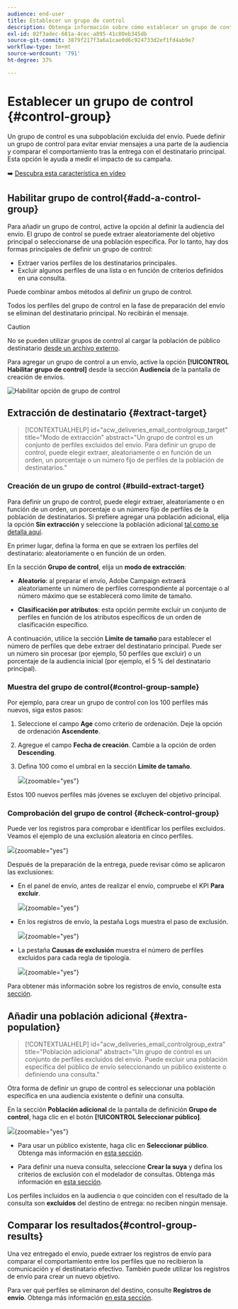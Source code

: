 ```yaml
---
audience: end-user
title: Establecer un grupo de control
description: Obtenga información sobre cómo establecer un grupo de control para los mensajes en la interfaz de usuario web de Campaign
exl-id: 02f3adec-681a-4cec-a895-41c80eb345db
source-git-commit: 3879f217f3a6a1cae0d6c924733d2ef1fd4ab9e7
workflow-type: tm+mt
source-wordcount: '791'
ht-degree: 37%

---
```


# Establecer un grupo de control {#control-group}

Un grupo de control es una subpoblación excluida del envío. Puede definir un grupo de control para evitar enviar mensajes a una parte de la audiencia y comparar el comportamiento tras la entrega con el destinatario principal. Esta opción le ayuda a medir el impacto de su campaña.

➡️ [Descubra esta característica en vídeo](create-audience.md#video)

## Habilitar grupo de control{#add-a-control-group}

Para añadir un grupo de control, active la opción al definir la audiencia del envío. El grupo de control se puede extraer aleatoriamente del objetivo principal o seleccionarse de una población específica. Por lo tanto, hay dos formas principales de definir un grupo de control:

* Extraer varios perfiles de los destinatarios principales.
* Excluir algunos perfiles de una lista o en función de criterios definidos en una consulta.

Puede combinar ambos métodos al definir un grupo de control.

Todos los perfiles del grupo de control en la fase de preparación del envío se eliminan del destinatario principal. No recibirán el mensaje.

>[!CAUTION]
>
>No se pueden utilizar grupos de control al cargar la población de público destinatario [desde un archivo externo](file-audience.md).

Para agregar un grupo de control a un envío, active la opción **[!UICONTROL Habilitar grupo de control]** desde la sección **Audiencia** de la pantalla de creación de envíos.

![Habilitar opción de grupo de control](assets/control-group1.png)


## Extracción de destinatario {#extract-target}

>[!CONTEXTUALHELP]
>id="acw_deliveries_email_controlgroup_target"
>title="Modo de extracción"
>abstract="Un grupo de control es un conjunto de perfiles excluidos del envío. Para definir un grupo de control, puede elegir extraer, aleatoriamente o en función de un orden, un porcentaje o un número fijo de perfiles de la población de destinatarios."


### Creación de un grupo de control {#build-extract-target}

Para definir un grupo de control, puede elegir extraer, aleatoriamente o en función de un orden, un porcentaje o un número fijo de perfiles de la población de destinatarios. Si prefiere agregar una población adicional, elija la opción **Sin extracción** y seleccione la población adicional [tal como se detalla aquí](#extra-population).

En primer lugar, defina la forma en que se extraen los perfiles del destinatario: aleatoriamente o en función de un orden.

En la sección **Grupo de control**, elija un **modo de extracción**:

* **Aleatorio**: al preparar el envío, Adobe Campaign extraerá aleatoriamente un número de perfiles correspondiente al porcentaje o al número máximo que se establecerá como límite de tamaño.

* **Clasificación por atributos**: esta opción permite excluir un conjunto de perfiles en función de los atributos específicos de un orden de clasificación específico.


A continuación, utilice la sección **Límite de tamaño** para establecer el número de perfiles que debe extraer del destinatario principal. Puede ser un número sin procesar (por ejemplo, 50 perfiles que excluir) o un porcentaje de la audiencia inicial (por ejemplo, el 5 % del destinatario principal).


### Muestra del grupo de control{#control-group-sample}

Por ejemplo, para crear un grupo de control con los 100 perfiles más nuevos, siga estos pasos:

1. Seleccione el campo **Age** como criterio de ordenación. Deje la opción de ordenación **Ascendente**.
1. Agregue el campo **Fecha de creación**. Cambie a la opción de orden **Descending**.
1. Defina 100 como el umbral en la sección **Límite de tamaño**.

   ![](assets/control-group2.png){zoomable="yes"}

Estos 100 nuevos perfiles más jóvenes se excluyen del objetivo principal.

### Comprobación del grupo de control {#check-control-group}

Puede ver los registros para comprobar e identificar los perfiles excluidos. Veamos el ejemplo de una exclusión aleatoria en cinco perfiles.

![](assets/control-group4.png){zoomable="yes"}

Después de la preparación de la entrega, puede revisar cómo se aplicaron las exclusiones:

* En el panel de envío, antes de realizar el envío, compruebe el KPI **Para excluir**.

  ![](assets/control-group5.png){zoomable="yes"}

* En los registros de envío, la pestaña Logs muestra el paso de exclusión.

  ![](assets/control-group-sample-logs.png){zoomable="yes"}
<!--

 * The **Exclusion logs** tab displays each profile and the related exclusion **Reason**.

    ![](assets/control-group6.png){zoomable="yes"}
-->

* La pestaña **Causas de exclusión** muestra el número de perfiles excluidos para cada regla de tipología.

  ![](assets/control-group7.png){zoomable="yes"}

Para obtener más información sobre los registros de envío, consulte esta [sección](../monitor/delivery-logs.md).

## Añadir una población adicional {#extra-population}

>[!CONTEXTUALHELP]
>id="acw_deliveries_email_controlgroup_extra"
>title="Población adicional"
>abstract="Un grupo de control es un conjunto de perfiles excluidos del envío. Puede excluir una población específica del público de envío seleccionando un público existente o definiendo una consulta."

Otra forma de definir un grupo de control es seleccionar una población específica en una audiencia existente o definir una consulta.

En la sección **Población adicional** de la pantalla de definición **Grupo de control**, haga clic en el botón **[!UICONTROL Seleccionar público]**.

![](assets/control-group3.png){zoomable="yes"}

* Para usar un público existente, haga clic en **Seleccionar público**. Obtenga más información en [esta sección](add-audience.md).

* Para definir una nueva consulta, seleccione **Crear la suya** y defina los criterios de exclusión con el modelador de consultas. Obtenga más información en [esta sección](../query/query-modeler-overview.md).

Los perfiles incluidos en la audiencia o que coinciden con el resultado de la consulta son **excluidos** del destino de entrega: no reciben ningún mensaje.

## Comparar los resultados{#control-group-results}

Una vez entregado el envío, puede extraer los registros de envío para comparar el comportamiento entre los perfiles que no recibieron la comunicación y el destinatario efectivo. También puede utilizar los registros de envío para crear un nuevo objetivo.

Para ver qué perfiles se eliminaron del destino, consulte **Registros de envío**. Obtenga más información [en esta sección](#check-control-group).
